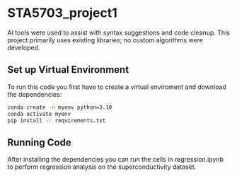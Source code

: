 # STA5703_project1

AI tools were used to assist with syntax suggestions and code cleanup.
This project primarily uses existing libraries; no custom algorithms were developed.

## Set up Virtual Environment
To run this code you first have to create a virtual enviroment and download the dependencies:
```bash
conda create -n myenv python=3.10
conda activate myenv
pip install -r requirements.txt
```

## Running Code
After installing the dependencies you can run the cells in regression.ipynb to perform regression analysis on the superconductivity dataset.